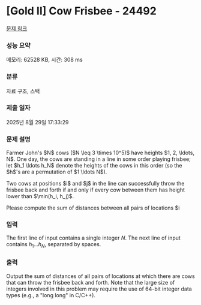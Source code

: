 # [Gold II] Cow Frisbee - 24492 

[문제 링크](https://www.acmicpc.net/problem/24492) 

### 성능 요약

메모리: 62528 KB, 시간: 308 ms

### 분류

자료 구조, 스택

### 제출 일자

2025년 8월 29일 17:33:29

### 문제 설명

<p>Farmer John's $N$ cows ($N \leq 3 \times 10^5)$ have heights $1, 2, \ldots, N$. One day, the cows are standing in a line in some order playing frisbee; let $h_1 \ldots h_N$ denote the heights of the cows in this order (so the $h$'s are a permutation of $1 \ldots N$).</p>

<p>Two cows at positions $i$ and $j$ in the line can successfully throw the frisbee back and forth if and only if every cow between them has height lower than $\min(h_i, h_j)$.</p>

<p>Please compute the sum of distances between all pairs of locations $i<j$ at which there resides a pair of cows that can successfully throw the frisbee back and forth. The distance between locations $i$ and $j$ is $j-i+1$.</p>

### 입력 

 The first line of input contains a single integer $N$. The next line of input
contains $h_1 \ldots h_N$, separated by spaces.

### 출력 

 <p>Output the sum of distances of all pairs of locations at which there are cows that can throw the frisbee back and forth. Note that the large size of integers involved in this problem may require the use of 64-bit integer data types (e.g., a "long long" in C/C++).</p>

